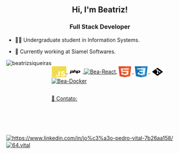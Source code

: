 <h2 align="center">Hi, I'm Beatriz!</h2>

<h3 align="center"> <strong>Full Stack Developer</strong></h3>

- 👩‍💻 Undergraduate student in Information Systems.

- 💼 Currently working at Siamel Softwares.

<div >
  <a href="https://github.com/beatrizsiqueiras">
</div>
<div>
  <img height="200em" align="left" src="https://github-readme-stats.vercel.app/api/top-langs?username=beatrizsiqueiras&show_icons=true&locale=en&layout=compact&langs_count=7&theme=dracula" alt="beatrizsiqueiras" />
</div>
<div style="display: inline_block"><br>
  <img align="center" alt="Bea-Js" height="30" width="40" src="https://raw.githubusercontent.com/devicons/devicon/master/icons/javascript/javascript-plain.svg">
  <img align="center" alt="Bea-PHP" height="30" width="40" src="https://github.com/vorillaz/devicons/blob/master/!SVG/php.svg">
  <img align="center" alt="Bea-React" height="30" width="40" src="https://github.com/vorillaz/devicons/blob/master/!SVG/react.svg">
  <img align="center" alt="Bea-HTML" height="30" width="40" src="https://raw.githubusercontent.com/devicons/devicon/master/icons/html5/html5-original.svg">
  <img align="center" alt="Bea-CSS" height="30" width="40" src="https://raw.githubusercontent.com/devicons/devicon/master/icons/css3/css3-original.svg">
  <img align="center" alt="Bea-Git" height="30" width="40" src="https://github.com/vorillaz/devicons/blob/master/!SVG/git.svg">
  <img align="center" alt="Bea-Docker" height="30" width="40" src="https://github.com/vorillaz/devicons/blob/master/!SVG/docker.svg">
</div>
  
  ##
  
 :calling: Contato:
<div> 
  <p align="left">
    <a href="https://www.linkedin.com/in/beatrizsiqueiracosta/" target="blank"><img align="center" src="https://raw.githubusercontent.com/rahuldkjain/github-profile-readme-generator/master/src/images/icons/Social/linked-in-alt.svg" alt="https://www.linkedin.com/in/jo%c3%a3o-pedro-vital-7b26aa158/" height="30" width="40" /></a>
    <a href="https://www.instagram.com/beasiqueiras_/" target="blank"><img align="center" src="https://raw.githubusercontent.com/rahuldkjain/github-profile-readme-generator/master/src/images/icons/Social/instagram.svg" alt="64.vital" height="30" width="40" /></a>
  </p>
</div>
